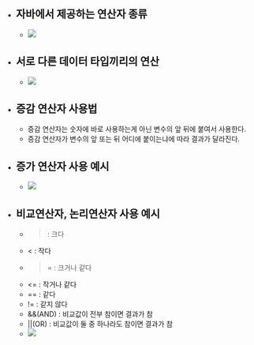 
- ## 자바에서 제공하는 연산자 종류 
	- ![](https://i.imgur.com/3Q6noRC.png)

- ## 서로 다른 데이터 타입끼리의 연산
	- ![](https://i.imgur.com/Jc9sROJ.png)


- ## 증감 연산자 사용법
	- 증감 연산자는 숫자에 바로 사용하는게 아닌 변수의 앞 뒤에 붙여서 사용한다.
	- 증감 연산자가 변수의 앞 또는 뒤 어디에 붙이는냐에 따라 결과가 달라진다.

- ## 증가 연산자 사용 예시
	- ![](https://i.imgur.com/grFx0Sj.png)

- ## 비교연산자, 논리연산자 사용 예시
	- > : 크다
	- < : 작다
	- >= : 크거나 같다
	- <= : 작거나 같다
	- == : 같다
	- != : 같지 않다
	- &&(AND) : 비교값이 전부 참이면 결과가 참
	- ||(OR) : 비교값이 둘 중 하나라도 참이면 결과가 참
	- ![](https://i.imgur.com/7jy4Fej.png)
